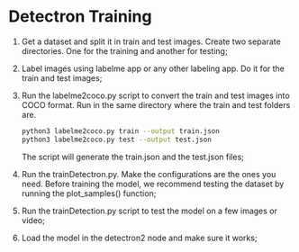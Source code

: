 # Detectron Training
1) Get a dataset and split it in train and test images. Create two separate directories. One for the training and another for testing;

2) Label images using labelme app or any other labeling app. Do it for the train and test images;

3) Run the labelme2coco.py script to convert the train and test images into COCO format. Run in the same directory where the train and test folders are.

    ```bash
    python3 labelme2coco.py train --output train.json
    python3 labelme2coco.py test --output test.json
    ```

    The script will generate the train.json and the test.json files;

4) Run the trainDetectron.py. Make the configurations are the ones you need. Before training the model, we recommend testing the dataset by running the plot_samples() function;

5) Run the trainDetection.py script to test the model on a few images or video;

6) Load the model in the detectron2 node and make sure it works;